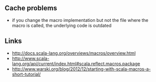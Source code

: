 ## Cache problems
* if you change the macro implementation but not the file where the macro is called, the underlying code is outdated

## Links
* http://docs.scala-lang.org/overviews/macros/overview.html
* http://www.scala-lang.org/api/current/index.html#scala.reflect.macros.package
* http://www.warski.org/blog/2012/12/starting-with-scala-macros-a-short-tutorial/
